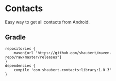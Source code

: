 # Contacts

Easy way to get all contacts from Android.

## Gradle
    
    repositories {
        maven{url "https://github.com/shaubert/maven-repo/raw/master/releases"}
    }
    dependencies {
        compile 'com.shaubert.contacts:library:1.0.3'
    }
